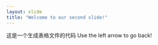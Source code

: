 ```yaml
---
layout: slide
title: "Welcome to our second slide!"
---
```

这是一个生成表格文件的代码
Use the left arrow to go back!
